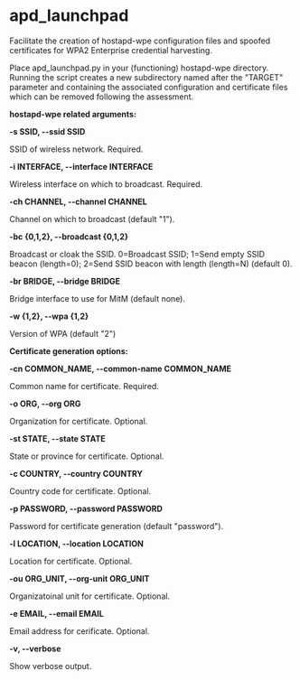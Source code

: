 # apd_launchpad
Facilitate the creation of hostapd-wpe configuration files and spoofed certificates for WPA2 Enterprise credential harvesting.

Place apd_launchpad.py in your (functioning) hostapd-wpe directory. Running the script creates a new subdirectory named after the "TARGET" parameter and containing the associated configuration and certificate files which can be removed following the assessment.

**hostapd-wpe related arguments:**

**-s SSID, --ssid SSID**

SSID of wireless network. Required.

**-i INTERFACE, --interface INTERFACE**  

Wireless interface on which to broadcast. Required.

**-ch CHANNEL, --channel CHANNEL**  

Channel on which to broadcast (default "1").

**-bc {0,1,2}, --broadcast {0,1,2}**  

Broadcast or cloak the SSID. 0=Broadcast SSID; 1=Send empty SSID beacon (length=0); 2=Send SSID beacon with length (length=N) (default 0).

**-br BRIDGE, --bridge BRIDGE**

Bridge interface to use for MitM (default none).

**-w {1,2}, --wpa {1,2}**

Version of WPA (default "2")

**Certificate generation options:**

**-cn COMMON_NAME, --common-name COMMON_NAME**

Common name for certificate. Required.

**-o ORG, --org ORG**   

Organization for certificate. Optional.

**-st STATE, --state STATE**

State or province for certificate. Optional.

**-c COUNTRY, --country COUNTRY**

Country code for certificate. Optional.

**-p PASSWORD, --password PASSWORD**

Password for certificate generation (default "password").

**-l LOCATION, --location LOCATION**

Location for certificate. Optional.

**-ou ORG_UNIT, --org-unit ORG_UNIT**

Organizatoinal unit for certificate. Optional.

**-e EMAIL, --email EMAIL**

Email address for cerificate. Optional.

**-v, --verbose**

Show verbose output.

